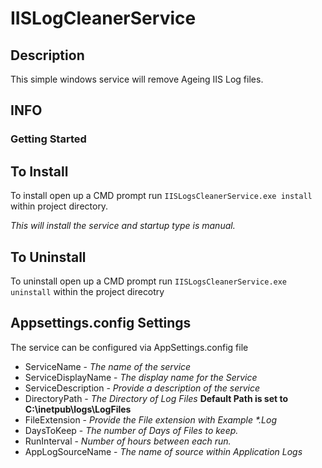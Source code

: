 # IISLogCleanerService
 
## Description

This simple windows service will remove Ageing IIS Log files. 

## INFO 

### Getting Started

## To Install 
To install open up a CMD prompt run `IISLogsCleanerService.exe install` within project directory. 

_This will install the service and startup type is manual._

## To Uninstall
To uninstall open up a CMD prompt run `IISLogsCleanerService.exe uninstall` within the project direcotry

## Appsettings.config Settings

The service can be configured via AppSettings.config file 

* ServiceName - _The name of the service_
* ServiceDisplayName - _The display name for the Service_
* ServiceDescription - _Provide a description of the service_
* DirectoryPath - _The Directory of Log Files_ **Default Path is set to C:\inetpub\logs\LogFiles**
* FileExtension - _Provide the File extension with Example *.Log_
* DaysToKeep - _The number of Days of Files to keep._
* RunInterval - _Number of hours between each run._ 
* AppLogSourceName - _The name of source within Application Logs_

